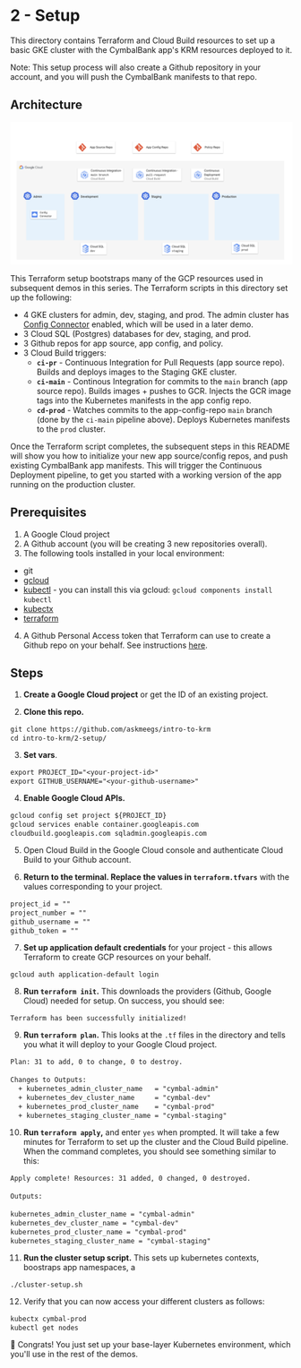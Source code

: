 # 2 - Setup 

This directory contains Terraform and Cloud Build resources to set up a basic GKE cluster with the CymbalBank app's KRM resources deployed to it. 

Note: This setup process will also create a Github repository in your account, and you will push the CymbalBank manifests to that repo.

## Architecture 

![screenshot1](screenshots/architecture.png)

This Terraform setup bootstraps many of the GCP resources used in subsequent demos in this series. The Terraform scripts in this directory set up the following: 

- 4 GKE clusters for admin, dev, staging, and prod. The admin cluster has [Config Connector](https://cloud.google.com/config-connector/docs/overview) enabled, which will be used in a later demo.
- 3 Cloud SQL (Postgres) databases for dev, staging, and prod. 
- 3 Github repos for app source, app config, and policy. 
- 3 Cloud Build triggers:
  - **`ci-pr`** - Continuous Integration for Pull Requests (app source repo). Builds and deploys images to the Staging GKE cluster. 
  - **`ci-main`** - Continous Integration for commits to the `main` branch (app source repo). Builds images + pushes to GCR. Injects the GCR image tags into the Kubernetes manifests in the app config repo. 
  - **`cd-prod`** - Watches commits to the app-config-repo `main` branch (done by the `ci-main` pipeline above). Deploys Kubernetes manifests to the `prod` cluster. 

Once the Terraform script completes, the subsequent steps in this README will show you how to initialize your new app source/config repos, and push existing CymbalBank app manifests. This will trigger the Continuous Deployment pipeline, to get you started with a working version of the app running on the production cluster. 

## Prerequisites 

1. A Google Cloud project 
2. A Github account (you will be creating 3 new repositories overall). 
3. The following tools installed in your local environment: 
- git
- [gcloud](https://cloud.google.com/sdk/docs/install)
- [kubectl](https://cloud.google.com/sdk/gcloud/reference/components/install) - you can install this via gcloud: `gcloud components install kubectl`
- [kubectx](https://github.com/ahmetb/kubectx#installation)
- [terraform](https://learn.hashicorp.com/tutorials/terraform/install-cli) 

4. A Github Personal Access token that Terraform can use to create a Github repo on your behalf. See instructions [here](https://docs.github.com/en/github/authenticating-to-github/creating-a-personal-access-token). 

## Steps 

1. **Create a Google Cloud project** or get the ID of an existing project.

2. **Clone this repo.**

```
git clone https://github.com/askmeegs/intro-to-krm
cd intro-to-krm/2-setup/ 
```

3. **Set vars**. 

```
export PROJECT_ID="<your-project-id>" 
export GITHUB_USERNAME="<your-github-username>"
```

4. **Enable Google Cloud APIs.**  

```
gcloud config set project ${PROJECT_ID}
gcloud services enable container.googleapis.com cloudbuild.googleapis.com sqladmin.googleapis.com
```

5. Open Cloud Build in the Google Cloud console and authenticate Cloud Build to your Github account. 

6. **Return to the terminal. Replace the values in `terraform.tfvars`** with the values corresponding to your project. 

```
project_id = ""
project_number = ""
github_username = ""
github_token = ""
```

7. **Set up application default credentials** for your project - this allows Terraform to create GCP resources on your behalf. 

```
gcloud auth application-default login
```

8. **Run `terraform init`.** This downloads the providers (Github, Google Cloud) needed for setup. On success, you should see: 

```
Terraform has been successfully initialized!
```

9. **Run `terraform plan`.** This looks at the `.tf` files in the directory and tells you what it will deploy to your Google Cloud project. 

```
Plan: 31 to add, 0 to change, 0 to destroy.

Changes to Outputs:
  + kubernetes_admin_cluster_name   = "cymbal-admin"
  + kubernetes_dev_cluster_name     = "cymbal-dev"
  + kubernetes_prod_cluster_name    = "cymbal-prod"
  + kubernetes_staging_cluster_name = "cymbal-staging"
```

10. **Run `terraform apply`,** and enter `yes` when prompted. It will take a few minutes for Terraform to set up the cluster and the Cloud Build pipeline. When the command completes, you should see something similar to this: 

```
Apply complete! Resources: 31 added, 0 changed, 0 destroyed.

Outputs:

kubernetes_admin_cluster_name = "cymbal-admin"
kubernetes_dev_cluster_name = "cymbal-dev"
kubernetes_prod_cluster_name = "cymbal-prod"
kubernetes_staging_cluster_name = "cymbal-staging"
```


11. **Run the cluster setup script.** This sets up kubernetes contexts, boostraps app namespaces, a

```
./cluster-setup.sh
```

12. Verify that you can now access your different clusters as follows: 

```
kubectx cymbal-prod 
kubectl get nodes
```

🎊 Congrats! You just set up your base-layer Kubernetes environment, which you'll use in the rest of the demos.